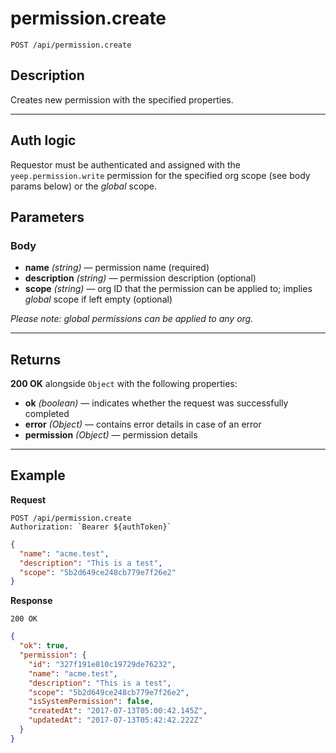 # permission.create

`POST /api/permission.create`

## Description

Creates new permission with the specified properties.

---

## Auth logic

Requestor must be authenticated and assigned with the `yeep.permission.write` permission for the specified org scope (see body params below) or the _global_ scope.

## Parameters

### Body

- **name** _(string)_ — permission name (required)
- **description** _(string)_ — permission description (optional)
- **scope** _(string)_ — org ID that the permission can be applied to; implies _global_ scope if left empty (optional)

_Please note: global permissions can be applied to any org._

---

## Returns

**200 OK** alongside `Object` with the following properties:

- **ok** _(boolean)_ — indicates whether the request was successfully completed
- **error** _(Object)_ — contains error details in case of an error
- **permission** _(Object)_ — permission details

---

## Example

**Request**

```
POST /api/permission.create
Authorization: `Bearer ${authToken}`
```

```json
{
  "name": "acme.test",
  "description": "This is a test",
  "scope": "5b2d649ce248cb779e7f26e2"
}
```

**Response**

`200 OK`

```json
{
  "ok": true,
  "permission": {
    "id": "327f191e810c19729de76232",
    "name": "acme.test",
    "description": "This is a test",
    "scope": "5b2d649ce248cb779e7f26e2",
    "isSystemPermission": false,
    "createdAt": "2017-07-13T05:00:42.145Z",
    "updatedAt": "2017-07-13T05:42:42.222Z"
  }
}
```
